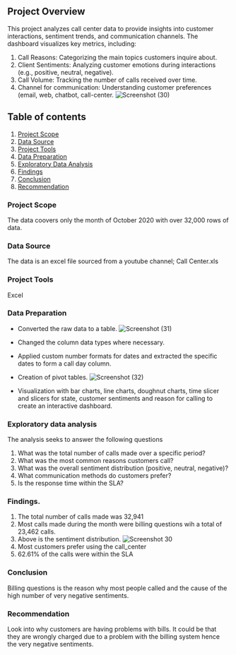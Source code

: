 
## Project Overview
This project analyzes call center data to provide insights into customer interactions, sentiment trends, and communication channels. The dashboard visualizes key metrics, including:
1. Call Reasons: Categorizing the main topics customers inquire about.
2. Client Sentiments: Analyzing customer emotions during interactions (e.g., positive, neutral, negative).
3. Call Volume: Tracking the number of calls received over time.
4. Channel for communication: Understanding customer preferences (email, web, chatbot, call-center.
![Screenshot (30)](https://github.com/user-attachments/assets/67060fd8-16c1-484f-aa47-fa5665653f49)
## Table of contents
1. [Project Scope](#project-scope)
2. [Data Source](#data-source)
3. [Project Tools](#project-tools)
4. [Data Preparation](#data-preparation)
5. [Exploratory Data Analysis](#exploratory-data-analysis)
6. [Findings](#findings)
7. [Conclusion](#conclusion)
8. [Recommendation](#recommendation)

### Project Scope
The data coovers only the month of October 2020 with over 32,000 rows of data.
### Data Source
The data is an excel file sourced from a youtube channel; Call Center.xls
### Project Tools
Excel 
### Data Preparation
- Converted the raw data to a table.
  ![Screenshot (31)](https://github.com/user-attachments/assets/e752a443-7465-4465-ab37-a1d14203ec6f)

- Changed the column data types where necessary.
- Applied custom number formats for dates and extracted the specific dates to form a call day column.
- Creation of pivot tables.
  ![Screenshot (32)](https://github.com/user-attachments/assets/61bc5f94-d634-45e3-b1ad-93cc1e7077bc)

- Visualization with bar charts, line charts, doughnut charts, time slicer and slicers for state, customer sentiments and reason for calling to create an interactive 
 dashboard.
### Exploratory data analysis
The analysis seeks to answer the following questions
1. What was the total number of calls made over a specific period?
2. What was the most common reasons customers call?
3. What was the overall sentiment distribution (positive, neutral, negative)?
4. What communication methods do customers prefer?
5. Is the response time within the SLA?
### Findings.
1. The total number of calls made was 32,941
2. Most calls made during the month were billing questions wih a total of 23,462 calls.
3. Above is the sentiment distribution.
   ![Screenshot 30](https://github.com/user-attachments/assets/57027d52-9716-414c-909f-12fe8c96eb48)
5. Most customers prefer using the call_center
6. 62.61% of the calls were within the SLA
### Conclusion
Billing questions is the reason why most people called and the cause of the high number of very negative sentiments.

### Recommendation
Look into why customers are having problems with bills. It could be that they are wrongly charged due to a problem with the billing system hence the very negative sentiments.




   


